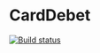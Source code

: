 # CardDebet
[![Build status](https://ci.appveyor.com/api/projects/status/gkicsx356tx8fy6l/branch/master?svg=true)](https://ci.appveyor.com/project/Irina76788/carddebet-6dcri/branch/master)
